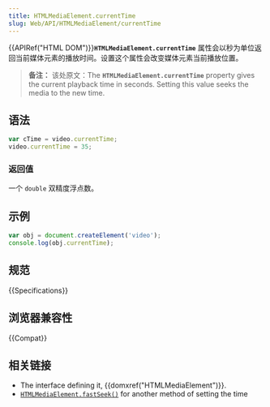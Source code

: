 ```yaml
---
title: HTMLMediaElement.currentTime
slug: Web/API/HTMLMediaElement/currentTime
---
```


{{APIRef("HTML DOM")}}**`HTMLMediaElement.currentTime`** 属性会以秒为单位返回当前媒体元素的播放时间。设置这个属性会改变媒体元素当前播放位置。

> **备注：** 该处原文：The **`HTMLMediaElement.currentTime`** property gives the current playback time in seconds. Setting this value seeks the media to the new time.

## 语法

```js
var cTime = video.currentTime;
video.currentTime = 35;
```

### 返回值

一个 `double` 双精度浮点数。

## 示例

```js
var obj = document.createElement('video');
console.log(obj.currentTime);
```

## 规范

{{Specifications}}

## 浏览器兼容性

{{Compat}}

## 相关链接

- The interface defining it, {{domxref("HTMLMediaElement")}}.
- [`HTMLMediaElement.fastSeek()`](/zh-CN/docs/Web/API/HTMLMediaElement/fastSeek) for another method of setting the time
